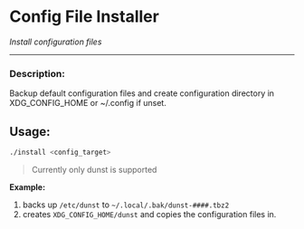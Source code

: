 # Config File Installer  
_Install configuration files_  

---  

### Description:  
Backup default configuration files and create configuration directory in XDG_CONFIG_HOME
or ~/.config if unset.  

## Usage:  
```bash
./install <config_target>
```  

> Currently only dunst is supported  

__Example:__  
1. backs up `/etc/dunst` to `~/.local/.bak/dunst-####.tbz2`  
2. creates `XDG_CONFIG_HOME/dunst` and copies the configuration files in.  
